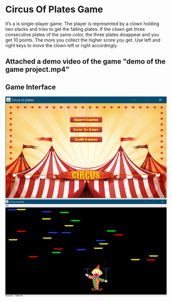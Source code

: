 # Circus Of Plates Game  

It’s a is single-player game. The player is represented by a clown holding two stacks and tries to get the falling plates. If the clown get three consecutive plates of the same color, the three plates disappear and you get 10 points. The more you collect the higher score you get. Use left and right keys to move the clown left or right accordingly.  

## Attached a demo video of the game "demo of the game project.mp4"  

## Game Interface  

![interface](https://github.com/AhmedAdelSalama/CircusOfPlatesGame/blob/main/readmeImg/image.png)  
![interface](https://github.com/AhmedAdelSalama/CircusOfPlatesGame/blob/main/readmeImg/Picture1.png?raw=true)  
